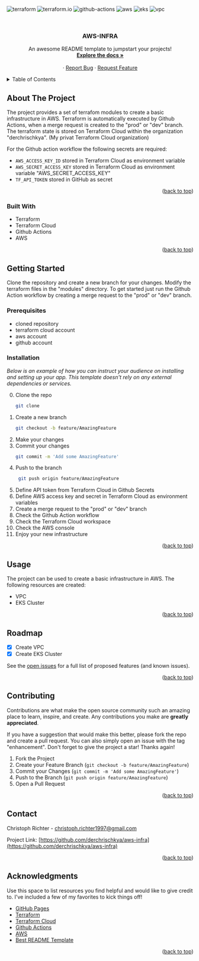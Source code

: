 <a name="readme-top"></a>
![terraform](https://img.shields.io/badge/Terraform-623CE4?style=for-the-badge&logo=terraform&logoColor=white#readme-top)
![terraform.io](https://img.shields.io/badge/Terraform_Cloud-623CE4?style=for-the-badge&logo=terraform&logoColor=white#readme-top)
![github-actions](https://img.shields.io/badge/GitHub_Actions-2088FF?style=for-the-badge&logo=github-actions&logoColor=white#readme-top)
![aws](https://img.shields.io/badge/AWS-232F3E?style=for-the-badge&logo=amazon-aws&logoColor=white#readme-top)
![eks](https://img.shields.io/badge/EKS-232F3E?style=for-the-badge&logo=amazon-aws&logoColor=white#readme-top)
![vpc](https://img.shields.io/badge/VPC-232F3E?style=for-the-badge&logo=amazon-aws&logoColor=white#readme-top)


<br />
<div align="center">
  <h3 align="center">AWS-INFRA</h3>

  <p align="center">
    An awesome README template to jumpstart your projects!
    <br />
    <a href="https://github.com/derchrischkya/aws-infra"><strong>Explore the docs »</strong></a>
    <br />
    <br />
    ·
    <a href="https://github.com/derchrischkya/aws-infra/issues">Report Bug</a>
    ·
    <a href="https://github.com/derchrischkya/aws-infra/issues">Request Feature</a>
  </p>
</div>



<!-- TABLE OF CONTENTS -->
<details>
  <summary>Table of Contents</summary>
  <ol>
    <li>
      <a href="#about-the-project">About The Project</a>
      <ul>
        <li><a href="#built-with">Built With</a></li>
      </ul>
    </li>
    <li>
      <a href="#getting-started">Getting Started</a>
      <ul>
        <li><a href="#prerequisites">Prerequisites</a></li>
        <li><a href="#installation">Installation</a></li>
      </ul>
    </li>
    <li><a href="#usage">Usage</a></li>
    <li><a href="#roadmap">Roadmap</a></li>
    <li><a href="#contributing">Contributing</a></li>
    <li><a href="#license">License</a></li>
    <li><a href="#contact">Contact</a></li>
    <li><a href="#acknowledgments">Acknowledgments</a></li>
  </ol>
</details>



<!-- ABOUT THE PROJECT -->
## About The Project

The project provides a set of terrafom modules to create a basic infrastructure in AWS.
Terraform is automatically executed by Github Actions, when a merge request is created to the "prod" or "dev" branch. The terraform state is stored on Terraform Cloud within the organization "derchrischkya". (My privat Terraform Cloud organization)

For the Github action workflow the following secrets are required:
- `AWS_ACCESS_KEY_ID` stored in Terraform Cloud as environment variable
- `AWS_SECRET_ACCESS_KEY` stored in Terraform Cloud as environment variable "AWS_SECRET_ACCESS_KEY"
- `TF_API_TOKEN` stored in GitHub as secret

<p align="right">(<a href="#readme-top">back to top</a>)</p>


### Built With
* Terraform
* Terraform Cloud
* Github Actions
* AWS

<p align="right">(<a href="#readme-top">back to top</a>)</p>



<!-- GETTING STARTED -->
## Getting Started

Clone the repository and create a new branch for your changes.
Modify the terraform files in the "modules" directory.
To get started just run the Github Action workflow by creating a merge request to the "prod" or "dev" branch.

### Prerequisites

- cloned repository
- terraform cloud account
- aws account
- github account

### Installation

_Below is an example of how you can instruct your audience on installing and setting up your app. This template doesn't rely on any external dependencies or services._

0. Clone the repo
   ```sh
   git clone
   ```
1. Create a new branch
   ```sh
   git checkout -b feature/AmazingFeature
   ```
2. Make your changes
3. Commit your changes
   ```sh
   git commit -m 'Add some AmazingFeature'
   ```
4. Push to the branch
   ```sh
    git push origin feature/AmazingFeature
    ```
6. Define API token from Terraform Cloud in Github Secrets
7. Define AWS access key and secret in Terraform Cloud as environment variables
8. Create a merge request to the "prod" or "dev" branch
9. Check the Github Action workflow
10. Check the Terraform Cloud workspace
11. Check the AWS console
12. Enjoy your new infrastructure

<p align="right">(<a href="#readme-top">back to top</a>)</p>



<!-- USAGE EXAMPLES -->
## Usage

The project can be used to create a basic infrastructure in AWS. The following resources are created:
- VPC
- EKS Cluster

<p align="right">(<a href="#readme-top">back to top</a>)</p>


<!-- ROADMAP -->
## Roadmap

- [x] Create VPC
- [x] Create EKS Cluster

See the [open issues](https://github.com/derchrischkya/aws-infra/issues) for a full list of proposed features (and known issues).

<p align="right">(<a href="#readme-top">back to top</a>)</p>


<!-- CONTRIBUTING -->
## Contributing

Contributions are what make the open source community such an amazing place to learn, inspire, and create. Any contributions you make are **greatly appreciated**.

If you have a suggestion that would make this better, please fork the repo and create a pull request. You can also simply open an issue with the tag "enhancement".
Don't forget to give the project a star! Thanks again!

1. Fork the Project
2. Create your Feature Branch (`git checkout -b feature/AmazingFeature`)
3. Commit your Changes (`git commit -m 'Add some AmazingFeature'`)
4. Push to the Branch (`git push origin feature/AmazingFeature`)
5. Open a Pull Request

<p align="right">(<a href="#readme-top">back to top</a>)</p>


<!-- CONTACT -->
## Contact

Christoph Richter  - christoph.richter1997@gmail.com

Project Link: [https://github.com/derchrischkya/aws-infra](https://github.com/derchrischkya/aws-infra)

<p align="right">(<a href="#readme-top">back to top</a>)</p>



<!-- ACKNOWLEDGMENTS -->
## Acknowledgments

Use this space to list resources you find helpful and would like to give credit to. I've included a few of my favorites to kick things off!

* [GitHub Pages](https://pages.github.com)
* [Terraform](https://www.terraform.io/docs/index.html)
* [Terraform Cloud](https://www.terraform.io/docs/cloud/index.html)
* [Github Actions](https://docs.github.com/en/actions)
* [AWS](https://aws.amazon.com/de/)
* [Best README Template](https://github.com/othneildrew/Best-README-Template)

<p align="right">(<a href="#readme-top">back to top</a>)</p>
